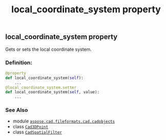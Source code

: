 ﻿---
title: local_coordinate_system property
second_title: Aspose.CAD for Python via .NET API References
description: 
type: docs
weight: 180
url: /python-net/aspose.cad.fileformats.cad.cadobjects/cadspatialfilter/local_coordinate_system/
is_root: false
---

## local_coordinate_system property


Gets or sets the local coordinate system.
### Definition:
```python
@property
def local_coordinate_system(self):
    ...
@local_coordinate_system.setter
def local_coordinate_system(self, value):
    ...
```

### See Also
* module [`aspose.cad.fileformats.cad.cadobjects`](../../)
* class [`Cad3DPoint`](/cad/python-net/aspose.cad.fileformats.cad.cadobjects/cad3dpoint)
* class [`CadSpatialFilter`](/cad/python-net/aspose.cad.fileformats.cad.cadobjects/cadspatialfilter)
